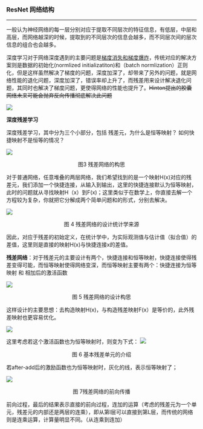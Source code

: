 ### ResNet 网络结构

---
一般认为神经网络的每一层分别对应于提取不同层次的特征信息，有低层，中层和高层，而网络越深的时候，提取到的不同层次的信息会越多，而不同层次间的层次信息的组合也会越多。

深度学习对于网络深度遇到的主要问题是[梯度消失和梯度爆炸](https://blog.csdn.net/qq_25737169/article/details/78847691)，传统对应的解决方案则是数据的初始化(normlized initializatiton)和（batch normlization）正则化，但是这样虽然解决了梯度的问题，深度加深了，却带来了另外的问题，就是网络性能的退化问题，深度加深了，错误率却上升了，而残差用来设计解决退化问题，其同时也解决了梯度问题，更使得网络的性能也提升了。~~Hinton提出的胶囊网络未来可能会抛弃反向传播彻底解决此问题~~

![](img/8-1.jpg)

**深度残差学习**

深度残差学习，其中分为三个小部分，包括 残差元，为什么是恒等映射？ 如何快捷映射不是恒等的情况？

![](img/8-2.png)<center>图3  残差网络的构思</center>

对于普通网络，任意堆叠的两层网络，我们希望找到的是一个映射H(x)对应的残差元，我们添加一个快捷连接，从输入到输出，这里的快捷连接默认为恒等映射，此时的问题就从寻找映射H（x）到F(x)；这里类似于在数学上，你直接去解一个方程较为复杂，你就把它分解成两个简单问题和的形式，分别去解决。

![](img/8-3.png)<center>图 4 残差网络的设计统计学来源</center>

因此，对应于残差的初始定义，在统计学中，为实际观测值与估计值（拟合值）的差值，这里则是直接的映射H(x)与快捷连接x的差值。

**残差网络**：对于残差元的主要设计有两个，快捷连接和恒等映射，快捷连接使得残差变得可能，而恒等映射使得网络变深，而恒等映射主要有两个：快捷连接为恒等映射 和 相加后的激活函数

![](img/8-4.png)<center>图 5 残差网络的设计构思</center>

这样设计的主要思想：去构造映射H(x)，与构造残差映射F(x）是等价的，此外残差映射也更容易优化。

![](img/8-5.png)  

这里考虑若这个激活函数也为恒等映射时，则变为下式：
![](img/8-6.png)<center>图 6 基本残差单元的介绍</center>

若after-add后的激励函数也为恒等映射时，灰化的线，表示恒等映射了；

![](img/8-7.png)<center>图 7残差网络的前向传播</center>

 前向过程，最后的结果表示直接的前向过程，连加的运算（考虑的残差元为一个单元，残差元的内部还是两层的连乘），即从第l层可以直接到第L层，而传统的网络则是连乘运算，计算量明显不同。（从连乘到连加）

 
